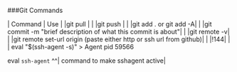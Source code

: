 ###Git Commands

|   Command                |                    Use                             |
|git pull | |
|git push | |
|git add . or git add -A| |
|git commit -m "brief description of what this commit is about"| |
|git remote -v| |
|git remote set-url origin (paste either http or ssh url from github)| |
|!144| |
| eval "$(ssh-agent -s)" > Agent pid 59566

eval `ssh-agent`
^^| command to make sshagent active|


